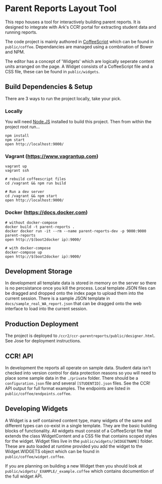 Parent Reports Layout Tool
==========================

This repo houses a tool for interactively building parent reports. It is designed to integrate with Ark's CCR! portal for extracting student data and running reports.

The code project is mainly authored in [CoffeeScript](http://coffeescript.org) which can be found in `public/coffee`. Dependancies are managed using a combination of Bower and NPM.

The editor has a concept of 'Widgets' which are logically seperate content units arranged on the page. A Widget consists of a CoffeeScript file and a CSS file, these can be found in `public/widgets`.



Build Dependencies & Setup
--------------------------

There are 3 ways to run the project locally, take your pick.


### Locally

You will need [Node.JS](http://nodejs.org) installed to build this project. Then from within the project root run...

    npm install
    npm start
    open http://localhost:9000/


### Vagrant (https://www.vagrantup.com)

    vagrant up
    vagrant ssh

    # rebuild coffeescript files
    cd /vagrant && npm run build

    # Run a dev server
    cd /vagrant && npm start
    open http://localhost:9000/


### Docker (https://docs.docker.com)

    # without docker-compose
    docker build -t parent-reports .
    docker docker run -it --rm --name parent-reports-dev -p 9000:9000 parent-reports
    open http://$(boot2docker ip):9000/

    # with docker-compose
    docker-compose up
    open http://$(boot2docker ip):9000/


Development Storage
-------------------
In development all template data is stored in memory on the server so there is no percsistance once you kill the process. Local template JSON files can be dragged and dropped onto the index page to upload them into the current session. There is a sample JSON template in `docs/sample_real_WA_report.json` that can be dragged onto the web interface to load into the current session.



Production Deployment
---------------------
The project is deployed to `/ccr2/ccr-parentreports/public/designer.html`. See Jose for deployment instructions.



CCR! API
--------
In development the reports all operate on sample data. Student data isn't checked into version control for data protection reasons so you will need to place some sample data in the `./private` folder. There should be a `configuration.json` file and several `[STUDENTID].json` files. See the CCR! API output for full format examples. The endpoints are listed in `public/coffee/endpoints.coffee`.



Developing Widgets
------------------
A Widget is a self contained content type, many widgets of the same and different types can co-exist in a single template. They are the basic building blocks of functionality. All widgets must consist of a CoffeeScript file that extends the class WidgetContent and a CSS file that contains scoped styles for the widget. Widget files live in the `public/widgets/[WIDGETNAME]` folder. These are auto loaded at runtime provided you add the widget to the Widget.WIDGETS object which can be found in `public/coffee/widget.coffee`.

If you are planning on building a new Widget then you should look at `public/widgets/_EXAMPLE/_example.coffee` which contains documention of the full widget API.
